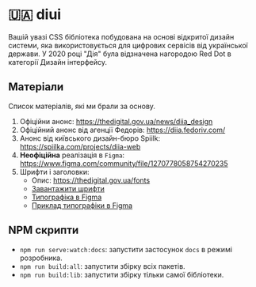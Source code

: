 # 🇺🇦 diui

Вашій увазі CSS бібліотека побудована на основі відкритої дизайн системи, яка використовується для цифрових сервісів від української держави. У 2020 році "Дія" була відзначена нагородою Red Dot в категорії Дизайн інтерфейсу.

## Матеріали

Список матеріалів, які ми брали за основу.

1. Офіційни анонс: <https://thedigital.gov.ua/news/diia_design>
2. Офіційний анонс від агенції Федорів: <https://diia.fedoriv.com/>
3. Анонс від київського дизайн-бюро Spiilk: <https://spiilka.com/projects/diia-web>
4. **Неофіційна** реалізація в `Figma`: <https://www.figma.com/community/file/1270778058754270235>
4. Шрифти і заголовки:
    - Опис: <https://thedigital.gov.ua/fonts>
    - [Завантажити шрифти](https://www.dropbox.com/scl/fo/gylb537vfe58stu3wubg0/AMPXS4cao0-0UCPWYaSkXDM?rlkey=mkgtdslwk272lps89wb9hiqqq&e=1&dl=0)
    - [Типографіка в Figma](https://www.figma.com/file/t4n0PcuOT0qBGU61QVR5z0/Digital-State-UI-kit?node-id=1%3A893)
    - [Приклад типографіки в Figma](https://www.figma.com/design/t4n0PcuOT0qBGU61QVR5z0/Digital-State-UI-kit?node-id=8-101&node-type=frame&t=TNXMlOBniViQWoCn-0)

## NPM скрипти

- `npm run serve:watch:docs`: запустити застосунок `docs` в режимі розробника.
- `npm run build:all`: запустити збірку всіх пакетів.
- `npm run build:lib`: запустити збірку тільки самої бібліотеки.